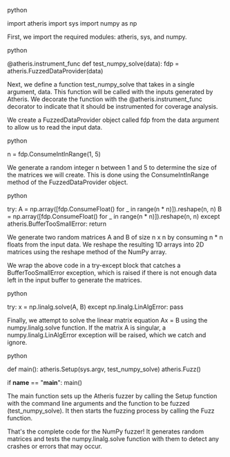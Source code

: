 python

import atheris
import sys
import numpy as np

First, we import the required modules: atheris, sys, and numpy.

python

@atheris.instrument_func
def test_numpy_solve(data):
    fdp = atheris.FuzzedDataProvider(data)

Next, we define a function test_numpy_solve that takes in a single argument, data. This function will be called with the inputs generated by Atheris. We decorate the function with the @atheris.instrument_func decorator to indicate that it should be instrumented for coverage analysis.

We create a FuzzedDataProvider object called fdp from the data argument to allow us to read the input data.

python

n = fdp.ConsumeIntInRange(1, 5)

We generate a random integer n between 1 and 5 to determine the size of the matrices we will create. This is done using the ConsumeIntInRange method of the FuzzedDataProvider object.

python

try:
    A = np.array([fdp.ConsumeFloat() for _ in range(n * n)]).reshape(n, n)
    B = np.array([fdp.ConsumeFloat() for _ in range(n * n)]).reshape(n, n)
except atheris.BufferTooSmallError:
    return

We generate two random matrices A and B of size n x n by consuming n * n floats from the input data. We reshape the resulting 1D arrays into 2D matrices using the reshape method of the NumPy array.

We wrap the above code in a try-except block that catches a BufferTooSmallError exception, which is raised if there is not enough data left in the input buffer to generate the matrices.

python

try:
    x = np.linalg.solve(A, B)
except np.linalg.LinAlgError:
    pass

Finally, we attempt to solve the linear matrix equation Ax = B using the numpy.linalg.solve function. If the matrix A is singular, a numpy.linalg.LinAlgError exception will be raised, which we catch and ignore.

python

def main():
    atheris.Setup(sys.argv, test_numpy_solve)
    atheris.Fuzz()

if __name__ == "__main__":
    main()

The main function sets up the Atheris fuzzer by calling the Setup function with the command line arguments and the function to be fuzzed (test_numpy_solve). It then starts the fuzzing process by calling the Fuzz function.

That's the complete code for the NumPy fuzzer! It generates random matrices and tests the numpy.linalg.solve function with them to detect any crashes or errors that may occur.